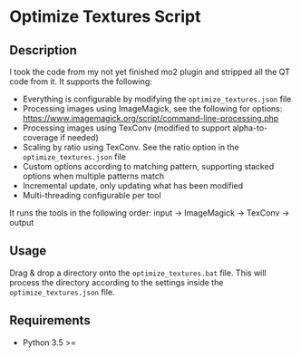 # Optimize Textures Script

## Description

I took the code from my not yet finished mo2 plugin and stripped all the QT code from it. It supports the following:

 * Everything is configurable by modifying the `optimize_textures.json` file
 * Processing images using ImageMagick, see the following for options: https://www.imagemagick.org/script/command-line-processing.php
 * Processing images using TexConv (modified to support alpha-to-coverage if needed)
 * Scaling by ratio using TexConv. See the ratio option in the `optimize_textures.json` file
 * Custom options according to matching pattern, supporting stacked options when multiple patterns match
 * Incremental update, only updating what has been modified
 * Multi-threading configurable per tool

It runs the tools in the following order: input -> ImageMagick -> TexConv -> output

## Usage
Drag & drop a directory onto the `optimize_textures.bat` file. This will process the directory according to the settings inside the `optimize_textures.json` file.

## Requirements
 * Python 3.5 >=
